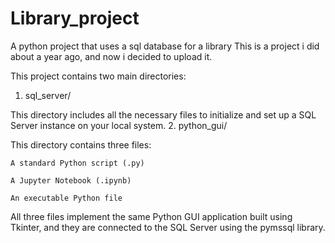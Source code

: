 # Library_project
A python project that uses a sql database for a library
This is a project i did about a year ago, and now i decided to upload it.

This project contains two main directories:
1. sql_server/

This directory includes all the necessary files to initialize and set up a SQL Server instance on your local system.
2. python_gui/

This directory contains three files:

    A standard Python script (.py)

    A Jupyter Notebook (.ipynb)

    An executable Python file

All three files implement the same Python GUI application built using Tkinter, and they are connected to the SQL Server using the pymssql library.